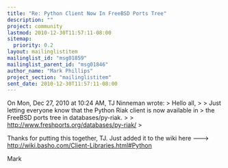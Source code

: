 ```yaml
---
title: "Re: Python Client Now In FreeBSD Ports Tree"
description: ""
project: community
lastmod: 2010-12-30T11:57:11-08:00
sitemap:
  priority: 0.2
layout: mailinglistitem
mailinglist_id: "msg01859"
mailinglist_parent_id: "msg01846"
author_name: "Mark Phillips"
project_section: "mailinglistitem"
sent_date: 2010-12-30T11:57:11-08:00
---
```



On Mon, Dec 27, 2010 at 10:24 AM, TJ Ninneman  wrote:
&gt; Hello all,
&gt;
&gt; Just letting everyone know that the Python Riak client is now available in 
&gt; the FreeBSD ports tree in databases/py-riak.
&gt;
&gt; http://www.freshports.org/databases/py-riak/
&gt;


Thanks for putting this together, TJ. Just added it to the wiki here
---&gt; http://wiki.basho.com/Client-Libraries.html#Python

Mark

